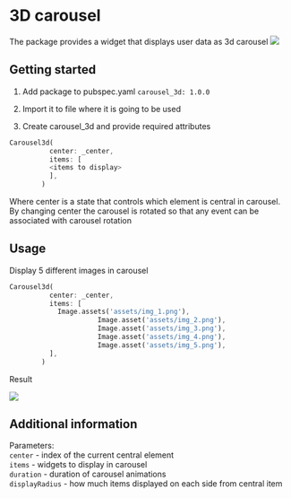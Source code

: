 # 3D carousel

The package provides a widget that displays user data as 3d carousel
![](https://github.com/ananasness/carousel_3d/blob/master/images/cards.gif)

## Getting started

1. Add package to pubspec.yaml
```carousel_3d: 1.0.0```

2. Import it to file where it is going to be used

3. Create carousel_3d and provide required attributes

```dart
Carousel3d(
          center: _center,
          items: [
          <items to display>
          ],
        )
```
Where center is a state that controls which element is central in carousel.
By changing center the carousel is rotated so that any event can be associated with carousel rotation

## Usage

Display 5 different images in carousel

```dart
Carousel3d(
          center: _center,
          items: [
            Image.assets('assets/img_1.png'),
                      Image.asset('assets/img_2.png'),
                      Image.asset('assets/img_3.png'),
                      Image.asset('assets/img_4.png'),
                      Image.asset('assets/img_5.png'),
          ],
        )
```

Result

![](https://github.com/ananasness/carousel_3d/blob/master/images/images.gif?width=70)

## Additional information
 Parameters:<br>
`center` - index of the current central element <br>
`items` - widgets to display in carousel<br>
`duration` - duration of carousel animations<br>
`displayRadius` - how much items displayed on each side from central item<br>
